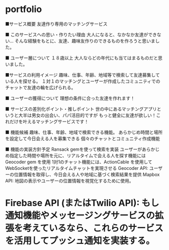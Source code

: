 # portfolio
■サービス概要
友達作り専用のマッチングサービス

■ このサービスへの思い・作りたい理由
大人になると、なかなか友達ができない…
そんな経験をもとに、友達、趣味友作りのできるものを作ろうと思いました。

■ ユーザー層について
１８歳以上
大人ならどの年代にも当てはまるものだと思いました。

■サービスの利用イメージ
趣味、仕事、年齢、地域等で検索して友達募集している人を探せる。
１対１のマッチングとユーザーが作成したコミュニティでのチャットで友達の輪を広げられる。

■ ユーザーの獲得について
理想の条件に合った友達を作れます！

■ サービスの差別化ポイント・推しポイント
世の中にあるマッチングアプリというと大半は男女の出会い、パパ活目的ですが
もっと健全に友達が欲しい！これだけを叶えるマッチングサービスです！

■ 機能候補
趣味、仕事、年齢、地域で検索できる機能。
あらかじめ時間と場所を設定して今日会える人を募集できる
個々のチャットとコミュニティ作成機能

■ 機能の実装方針予定
Ransack gemを使って検索を実装
ユーザーがあらかじめ指定した時間や場所を元に、リアルタイムで会える人を探す機能には Geocoder gem を使用
1対1のチャット機能には、ActionCable を使用してWebSocketを使ったリアルタイムチャットを実現させる
Geocoder API: ユーザーの位置情報を取得し、今日会える人や地域に基づく検索結果を提供
Mapbox API: 地図の表示やユーザーの位置情報を視覚化するために使用。
# Firebase API (またはTwilio API): もし通知機能やメッセージングサービスの拡張を考えているなら、これらのサービスを活用してプッシュ通知を実装する。